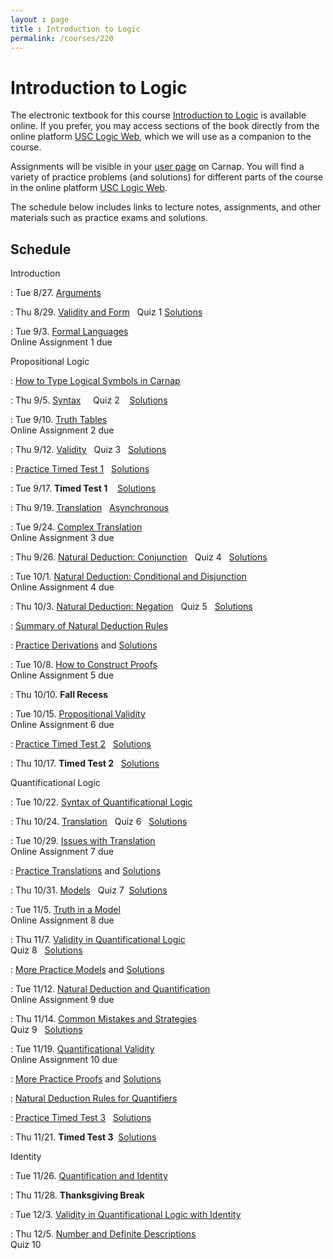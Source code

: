 ```yaml
---
layout : page
title : Introduction to Logic
permalink: /courses/220
---
```



# Introduction to Logic

The electronic textbook for this course [Introduction to Logic](https://logic.gabrieluzquiano.org/) is available online. If you prefer, you may access sections of the book directly from the online platform [USC Logic Web](https://dornsife.usc.edu/usclogicweb), which we will use as a companion to the course.

Assignments will be visible in your [user page](https://carnap.io/user/) on Carnap. You will find a variety of practice problems (and solutions) for different parts of the course in the online platform  [USC Logic Web](https://dornsife.usc.edu/usclogicweb).

The schedule below includes links to lecture notes, assignments, and other materials such as practice exams and solutions.

## Schedule

Introduction

:	Tue 8/27.	[Arguments](https://carnap.io/shared/uzquiano@usc.edu/1.1.%20arguments.md)

:	Thu 8/29.	[Validity and Form](https://carnap.io/shared/uzquiano@usc.edu/1.2.%20validity%20and%20form.md) &nbsp;&nbsp;Quiz 1 [Solutions](https://carnap.io/shared/uzquiano@usc.edu/quiz%201%20solutions.md)

:	Tue 9/3.	[Formal Languages](https://carnap.io/shared/uzquiano@usc.edu/2.1.%20formal%20languages%20and%20logic.md) <br/>Online Assignment 1 due

Propositional Logic

:	[How to Type Logical Symbols in Carnap](https://carnap.io/shared/uzquiano@usc.edu/how%20to%20type%20logical%20symbols%20in%20Carnap.md)

:	Thu 9/5.	[Syntax](https://carnap.io/shared/uzquiano@usc.edu/2.2.%20syntax%20of%20propositional%20logic.md) &nbsp; &nbsp;&nbsp;Quiz 2 &nbsp;  [Solutions](https://carnap.io/shared/uzquiano@usc.edu/quiz%202%20solutions.md)

:	Tue 9/10.	[Truth Tables](https://carnap.io/shared/uzquiano@usc.edu/3.1.%20truth%20tables.md)<br/>Online Assignment 2 due

:	Thu 9/12.	[Validity](https://carnap.io/shared/uzquiano@usc.edu/3.2.%20propositional%20validity.md) &nbsp;	Quiz 3 &nbsp; [Solutions](https://carnap.io/shared/uzquiano@usc.edu/quiz%203%20sol.md)

:	[Practice Timed Test 1](https://carnap.io/shared/uzquiano@usc.edu/timed%20test%201%20practice.md)   &nbsp; [Solutions](https://carnap.io/shared/uzquiano@usc.edu/timed%20test%201%20practice%20sol.md)

:	Tue 9/17.	**Timed Test 1** &nbsp;  [Solutions](https://carnap.io/shared/uzquiano@usc.edu/timed%20test%201%20sol.md)

:	Thu 9/19.	[Translation](https://carnap.io/shared/uzquiano@usc.edu/4.1.%20translation%20into%20propositional%20logic.md) &nbsp; [Asynchronous](https://usc.zoom.us/rec/play/j-rkNLOGK2JtqWvaFY0S_9NJgyNpatYW2ebxMSOVrTZDVDA9wquxAF6qRbMU2apVNhHbNS-P__6fd8nf.u1HU52WUAg65EifX)

:	Tue 9/24.	[Complex Translation](https://carnap.io/shared/uzquiano@usc.edu/4.2.%20complex%20translation.md)<br/>Online Assignment 3 due

:	Thu 9/26.	[Natural Deduction: Conjunction](https://carnap.io/shared/uzquiano@usc.edu/5.1.%20natural%20deduction.md) &nbsp; Quiz 4 &nbsp; [Solutions](https://carnap.io/shared/uzquiano@usc.edu/quiz%204%20sol.md)

:	Tue 10/1.	[Natural Deduction: Conditional and Disjunction](https://carnap.io/shared/uzquiano@usc.edu/5.2.%20natural%20deduction.md)<br/>  Online Assignment 4 due

:	Thu 10/3.	[Natural Deduction: Negation](https://carnap.io/shared/uzquiano@usc.edu/6.1.%20natural%20deduction.md) &nbsp; Quiz 5 &nbsp; [Solutions](https://carnap.io/shared/uzquiano@usc.edu/quiz%205%20sol.md)

:	[Summary of Natural Deduction Rules](https://carnap.io/shared/uzquiano@usc.edu/summary%20of%20natural%20deduction%20rules.md)

:	[Practice Derivations](https://carnap.io/shared/uzquiano@usc.edu/practice%20derivations.md) and [Solutions](https://carnap.io/shared/uzquiano@usc.edu/practice%20derivations%20solutions.md)

:	Tue 10/8.	[How to Construct Proofs](https://carnap.io/shared/uzquiano@usc.edu/6.2.%20how%20to%20construct%20proofs.md)<br/>Online  Assignment 5 due

:	Thu 10/10.	**Fall Recess**

:	Tue 10/15.	[Propositional Validity](https://carnap.io/shared/uzquiano@usc.edu/7.1.%20propositional%20validity.md)<br/>Online Assignment 6 due

:	[Practice Timed Test 2](https://carnap.io/shared/uzquiano@usc.edu/timed%20test%202%20practice.md) &nbsp; [Solutions](https://carnap.io/shared/uzquiano@usc.edu/timed%20test%202%20practice%20sol.md)

:	Thu 10/17.	**Timed Test 2** &nbsp; [Solutions](https://carnap.io/shared/uzquiano@usc.edu/timed%20test%202%20sol.md)

Quantificational Logic

:	Tue 10/22.	[Syntax of Quantificational Logic](https://carnap.io/shared/uzquiano@usc.edu/9.1%20syntax%20of%20quantificational%20logic.md)

:	Thu 10/24.	[Translation](https://carnap.io/shared/uzquiano@usc.edu/11.1%20translation%20into%20quantificational%20logic.md) &nbsp; Quiz 6 &nbsp; [Solutions](https://carnap.io/shared/uzquiano@usc.edu/quiz%206%20sol.md)

:	Tue 10/29.	 [Issues with Translation](https://carnap.io/shared/uzquiano@usc.edu/11.2%20issues%20with%20translation.md)<br/>Online Assignment 7 due

:	[Practice Translations](https://carnap.io/shared/uzquiano@usc.edu/practice%20translations.md) and [Solutions](https://carnap.io/shared/uzquiano@usc.edu/practice%20translations%20solutions.md)

:	Thu 10/31.	[Models](https://carnap.io/shared/uzquiano@usc.edu/9.2%20models.md) &nbsp; Quiz 7&nbsp; [Solutions](https://carnap.io/shared/uzquiano@usc.edu/quiz%207%20sol.md)

:	Tue 11/5.	[Truth in a Model](https://carnap.io/shared/uzquiano@usc.edu/10.1%20truth%20in%20a%20model.md)<br/>Online Assignment 8 due

:	Thu 11/7.	[Validity in Quantificational Logic](https://carnap.io/shared/uzquiano@usc.edu/10.2%20validity.md)<br/>Quiz 8 &nbsp; [Solutions](https://carnap.io/shared/uzquiano@usc.edu/quiz%208%20sol.md)

:	[More Practice Models](https://carnap.io/shared/uzquiano@usc.edu/more%20practice%20models.md) and [Solutions](https://carnap.io/shared/uzquiano@usc.edu/practice%20models%20solutions.md)

:	Tue 11/12.	[Natural Deduction and Quantification](https://carnap.io/shared/uzquiano@usc.edu/12.1.%20natural%20deduction.md)<br/>Online Assignment 9 due

:	Thu 11/14.	[Common Mistakes and Strategies](https://carnap.io/shared/uzquiano@usc.edu/12.2.%20natural%20deduction.strategy.md)<br/>Quiz 9 &nbsp; [Solutions](https://carnap.io/shared/uzquiano@usc.edu/quiz%209%20solutions.md)

:	Tue 11/19.	[Quantificational Validity](https://carnap.io/shared/uzquiano@usc.edu/13.1.%20quantificational%20validity.md)<br/>Online Assignment 10 due &nbsp; &nbsp; 

:	[More Practice Proofs](https://carnap.io/shared/uzquiano@usc.edu/practice%20quantificational%20derivations.md) and [Solutions](https://carnap.io/shared/uzquiano@usc.edu/practice%20quantificational%20derivations%20solutions.md)

:	[Natural Deduction Rules for Quantifiers](https://carnap.io/shared/uzquiano@usc.edu/natural%20deduction%20rules%20for%20quantifiers.md)

:	[Practice Timed Test 3](https://carnap.io/shared/uzquiano@usc.edu/timed%20test%203%20practice.md) &nbsp; [Solutions](https://carnap.io/shared/uzquiano@usc.edu/timed%20test%203%20practice%20sol.md)

:	Thu 11/21.	**Timed Test 3**&nbsp; [Solutions](https://carnap.io/shared/uzquiano@usc.edu/timed%20test%203%20sol.md)<br/>

Identity

:	Tue 11/26.	[Quantification and Identity](https://carnap.io/shared/uzquiano@usc.edu/13.2.%20quantification%20and%20identity.md)

:	Thu 11/28.	**Thanksgiving Break**

:	Tue 12/3.	[Validity in Quantificational Logic with Identity](https://carnap.io/shared/uzquiano@usc.edu/14.1%20validity%20in%20quantificational%20logic%20with%20identity.md)<br/>

:	Thu 12/5.	[Number and Definite Descriptions](https://carnap.io/shared/uzquiano@usc.edu/14.2.%20number%20and%20definite%20descriptions.md) <br/>Quiz 10




